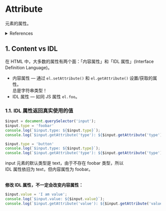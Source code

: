 # Attribute

元素的属性。

<details>
<summary>References</summary>

- [Attribute | MDN](https://developer.mozilla.org/en-US/docs/Web/HTML/Attributes)
- [CreateElement | repl](https://repl.it/@nonelittlesong/CreateElement#script.js) — 测试元素属性
- [Reflecting content attributes in IDL attributes | HTML Standard](https://html.spec.whatwg.org/multipage/common-dom-interfaces.html#reflecting-content-attributes-in-idl-attributes)

</details>

## 1. Content vs IDL

在 HTML 中，大多数的属性有两个面：「内容属性」和「IDL 属性」(Interface Definition Language)。

- 内容属性 — 通过 `el.setAttribute()` 和 `el.getAttribute()` 设置/获取的属性。  
  总是字符串类型！
- IDL 属性 — 如同 JS 属性 `el.foo`。

### 1.1. IDL 属性返回真实使用的值

```js
$input = document.querySelector('input');
$input.type = 'foobar'
console.log(`$input.type: ${$input.type}`);                                 // text
console.log(`$input.getAttribute('type'): ${$input.getAttribute('type')}`); // foobar

$input.type = 'button'
console.log(`$input.type: ${$input.type}`);                                 // button
console.log(`$input.getAttribute('type'): ${$input.getAttribute('type')}`); // button
```

input 元素的默认类型是 text，由于不存在 foobar 类型，所以  
IDL 属性依旧为 text，但内容属性为 foobar。

&nbsp;  
**修改 IDL 属性，不一定会改变内容属性：**

```js
$input.value = 'I am value';
console.log(`$input.value: ${$input.value}`);                                 // I am value
console.log(`$input.getAttribute('value'): ${$input.getAttribute('value')}`); // null
```

